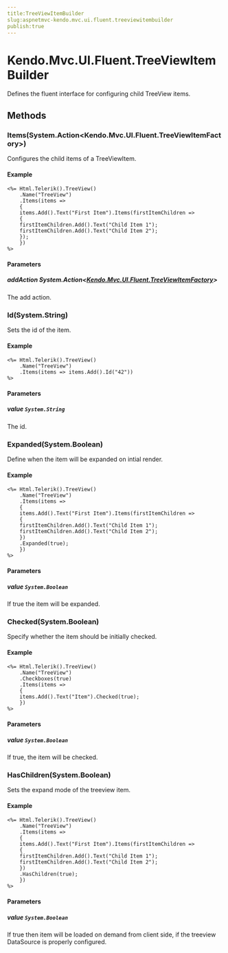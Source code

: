 ```yaml
---
title:TreeViewItemBuilder
slug:aspnetmvc-kendo.mvc.ui.fluent.treeviewitembuilder
publish:true
---
```


# Kendo.Mvc.UI.Fluent.TreeViewItemBuilder
Defines the fluent interface for configuring child TreeView items.



## Methods

### Items(System.Action\<Kendo.Mvc.UI.Fluent.TreeViewItemFactory\>)
Configures the child items of a TreeViewItem.

#### Example

    <%= Html.Telerik().TreeView()
        .Name("TreeView")
        .Items(items =>
        {
        items.Add().Text("First Item").Items(firstItemChildren =>
        {
        firstItemChildren.Add().Text("Child Item 1");
        firstItemChildren.Add().Text("Child Item 2");
        });
        })
    %>
        


#### Parameters

##### addAction System.Action<[Kendo.Mvc.UI.Fluent.TreeViewItemFactory](/api/wrappers/aspnet-mvc/Kendo.Mvc.UI.Fluent/TreeViewItemFactory)>
The add action.




### Id(System.String)
Sets the id of the item.

#### Example

    <%= Html.Telerik().TreeView()
        .Name("TreeView")
        .Items(items => items.Add().Id("42"))
    %>
        


#### Parameters

##### value `System.String`
The id.




### Expanded(System.Boolean)
Define when the item will be expanded on intial render.

#### Example

    <%= Html.Telerik().TreeView()
        .Name("TreeView")
        .Items(items =>
        {
        items.Add().Text("First Item").Items(firstItemChildren =>
        {
        firstItemChildren.Add().Text("Child Item 1");
        firstItemChildren.Add().Text("Child Item 2");
        })
        .Expanded(true);
        })
    %>
        


#### Parameters

##### value `System.Boolean`
If true the item will be expanded.




### Checked(System.Boolean)
Specify whether the item should be initially checked.

#### Example

    <%= Html.Telerik().TreeView()
        .Name("TreeView")
        .Checkboxes(true)
        .Items(items =>
        {
        items.Add().Text("Item").Checked(true);
        })
    %>
        


#### Parameters

##### value `System.Boolean`
If true, the item will be checked.




### HasChildren(System.Boolean)
Sets the expand mode of the treeview item.

#### Example

    <%= Html.Telerik().TreeView()
        .Name("TreeView")
        .Items(items =>
        {
        items.Add().Text("First Item").Items(firstItemChildren =>
        {
        firstItemChildren.Add().Text("Child Item 1");
        firstItemChildren.Add().Text("Child Item 2");
        })
        .HasChildren(true);
        })
    %>
        


#### Parameters

##### value `System.Boolean`
If true then item will be loaded on demand from client side, if the treeview DataSource is properly configured.





